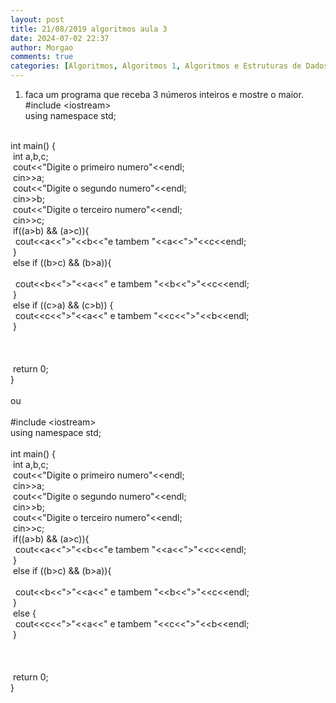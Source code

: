 ```yaml
---
layout: post
title: 21/08/2019 algoritmos aula 3
date: 2024-07-02 22:37
author: Morgao
comments: true
categories: [Algoritmos, Algoritmos 1, Algoritmos e Estruturas de Dados, beecrowd, Curiosidades, Linguagem C, Programação]
---
```

1) faca um programa que receba 3 números inteiros e mostre o maior.<br />
#include &lt;iostream&gt;<br />
using namespace std;<br />
<br />
int main() {<br />
<span style="white-space: pre;"> </span>int a,b,c;<br />
<span style="white-space: pre;"> </span>cout&lt;&lt;"Digite o primeiro numero"&lt;&lt;endl;<br />
<span style="white-space: pre;"> </span>cin&gt;&gt;a;<br />
<span style="white-space: pre;"> </span>cout&lt;&lt;"Digite o segundo numero"&lt;&lt;endl;<br />
<span style="white-space: pre;"> </span>cin&gt;&gt;b;<br />
<span style="white-space: pre;"> </span>cout&lt;&lt;"Digite o terceiro numero"&lt;&lt;endl;<br />
<span style="white-space: pre;"> </span>cin&gt;&gt;c;<br />
<span style="white-space: pre;"> </span>if((a&gt;b) &amp;&amp; (a&gt;c)){<br />
<span style="white-space: pre;">  </span>cout&lt;&lt;a&lt;&lt;"&gt;"&lt;&lt;b&lt;&lt;"e tambem "&lt;&lt;a&lt;&lt;"&gt;"&lt;&lt;c&lt;&lt;endl;<br />
<span style="white-space: pre;"> </span>}<br />
<span style="white-space: pre;"> </span>else if ((b&gt;c) &amp;&amp; (b&gt;a)){<br />
<span style="white-space: pre;"> </span><br />
<span style="white-space: pre;">  </span>cout&lt;&lt;b&lt;&lt;"&gt;"&lt;&lt;a&lt;&lt;" e tambem "&lt;&lt;b&lt;&lt;"&gt;"&lt;&lt;c&lt;&lt;endl;<br />
<span style="white-space: pre;"> </span>}<br />
<span style="white-space: pre;"> </span>else if ((c&gt;a) &amp;&amp; (c&gt;b)) {<br />
<span style="white-space: pre;">  </span>cout&lt;&lt;c&lt;&lt;"&gt;"&lt;&lt;a&lt;&lt;" e tambem "&lt;&lt;c&lt;&lt;"&gt;"&lt;&lt;b&lt;&lt;endl;<br />
<span style="white-space: pre;"> </span>}<br />
<span style="white-space: pre;"> </span><br />
<span style="white-space: pre;"> </span><br />
<span style="white-space: pre;"> </span><br />
<span style="white-space: pre;"> </span>return 0;<br />
}<br />
<br />
ou<br />
<br />
#include &lt;iostream&gt;<br />
using namespace std;<br />
<br />
int main() {<br />
<span style="white-space: pre;"> </span>int a,b,c;<br />
<span style="white-space: pre;"> </span>cout&lt;&lt;"Digite o primeiro numero"&lt;&lt;endl;<br />
<span style="white-space: pre;"> </span>cin&gt;&gt;a;<br />
<span style="white-space: pre;"> </span>cout&lt;&lt;"Digite o segundo numero"&lt;&lt;endl;<br />
<span style="white-space: pre;"> </span>cin&gt;&gt;b;<br />
<span style="white-space: pre;"> </span>cout&lt;&lt;"Digite o terceiro numero"&lt;&lt;endl;<br />
<span style="white-space: pre;"> </span>cin&gt;&gt;c;<br />
<span style="white-space: pre;"> </span>if((a&gt;b) &amp;&amp; (a&gt;c)){<br />
<span style="white-space: pre;">  </span>cout&lt;&lt;a&lt;&lt;"&gt;"&lt;&lt;b&lt;&lt;"e tambem "&lt;&lt;a&lt;&lt;"&gt;"&lt;&lt;c&lt;&lt;endl;<br />
<span style="white-space: pre;"> </span>}<br />
<span style="white-space: pre;"> </span>else if ((b&gt;c) &amp;&amp; (b&gt;a)){<br />
<span style="white-space: pre;"> </span><br />
<span style="white-space: pre;">  </span>cout&lt;&lt;b&lt;&lt;"&gt;"&lt;&lt;a&lt;&lt;" e tambem "&lt;&lt;b&lt;&lt;"&gt;"&lt;&lt;c&lt;&lt;endl;<br />
<span style="white-space: pre;"> </span>}<br />
<span style="white-space: pre;"> </span>else {<br />
<span style="white-space: pre;">  </span>cout&lt;&lt;c&lt;&lt;"&gt;"&lt;&lt;a&lt;&lt;" e tambem "&lt;&lt;c&lt;&lt;"&gt;"&lt;&lt;b&lt;&lt;endl;<br />
<span style="white-space: pre;"> </span>}<br />
<span style="white-space: pre;"> </span><br />
<span style="white-space: pre;"> </span><br />
<span style="white-space: pre;"> </span><br />
<span style="white-space: pre;"> </span>return 0;<br />
}
